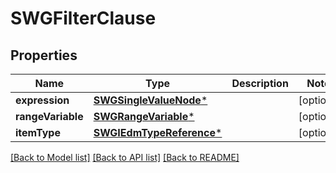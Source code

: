 # SWGFilterClause

## Properties
Name | Type | Description | Notes
------------ | ------------- | ------------- | -------------
**expression** | [**SWGSingleValueNode***](SWGSingleValueNode.md) |  | [optional] 
**rangeVariable** | [**SWGRangeVariable***](SWGRangeVariable.md) |  | [optional] 
**itemType** | [**SWGIEdmTypeReference***](SWGIEdmTypeReference.md) |  | [optional] 

[[Back to Model list]](../README.md#documentation-for-models) [[Back to API list]](../README.md#documentation-for-api-endpoints) [[Back to README]](../README.md)



